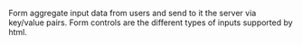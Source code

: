 Form aggregate input data from users and send to it the server via key/value pairs.
Form controls are the different types of inputs supported by html. 